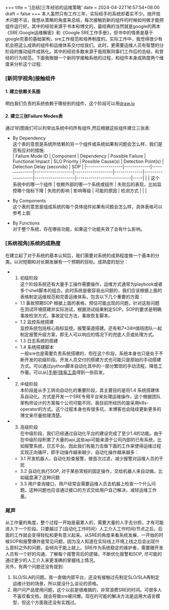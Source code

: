 +++
title = '[总结]三年经验的运维策略'
date = 2024-04-22T16:57:54+08:00
draft = false
+++
本人虽然只有工作三年，实际经手的系统却着实不少。抛开技术问题不谈，我想从策略的角度来总结，每次接触到新的组件的时候如何做才能把组件运行好。其中的经验来源于书本和博文的，最经典的当然就是google的两本《SRE:Google运维解密》和《Google SRE工作手册》，但书中的情景是基于google完善的基础架构，sre工作规范和培养制度的。实际工作中，我觉得很少有机会把这么成熟的组件和运维体系交付给我们。此时，更需要运维人员有智慧的分阶段的推动组件成熟化。其中的经验多数来源于我观察同事们工作后的总结，和曾经的行为规范。下面我根据一个新同学接触系统的过程，和组件本身成熟度两个维度来分析这个过程:  

### [新同学视角]接触组件
#### 1. 建立依赖关系图
明白我们负责的系统依赖于哪些别的组件，这个阶段可以用[draw.io](https://app.diagrams.net/)  
#### 2. 建立三张Failure Modes表
通过1的图我们可以列举出系统中的所有组件,然后根据这些组件建立三张表:  
- By Dependency  
这个表的意思是系统所依赖的另一个组件或系统如果有问题会怎么样，我们是否有应对的措施:  
| Failure Mode ID  | Component   | Dependency    | Possible Failure  | Functional Impact | SLO Priority | Possible Cause(s) | Detection Point(s) | Detection Delay (seconds) | SOP |
|------------------|-------------|---------------|-------------------|-------------------|--------------|-------------------|--------------------|---------------------------|-----|
|                  | 这个系统中的哪一个组件 | 依赖外部的哪一个系统或组件 | 失败后的表现，比如监控哪个指标下降 | 失败的影响             | 影响等级         | 可能的原因             | 检测方式               |                           |     |


- By Components  
这个表的意思是组成系统的每个具体组件如果有问题会怎么样，具体表格可以参考上面  

- By Functions  
对于整个系统，存在哪些功能，如果这个功能失效了会有什么影响。  

### [系统视角]系统的成熟度
在建立起了对于系统的基本认知后，我们需要对系统的成熟程度做一个基本的分类。以对短期和对长期发展有一个预期的目标。成熟度的划分：  
- 1. 初级阶段  
这个阶段系统还有大量手工操作需要操作，运维方式通常为playbook或者多个shell脚本的组合。此时系统是极容易出问题的，我们应该根据上面的表格制定运维规范和完善运维体系，包含以下几个重要的方面：  
  - 1.1 事故预期SOP
  根据上面的表格，预估可能出现的问题，针对这些问题在测试环境搭建并实际测试，根据测试结果制定SOP。SOP的要求是明确事故检测方式，事故定位方法，事故恢复脚本。  
  - 1.2 监控系统搭建  
  监控系统包括核心指标监控。报警渠道搭建。还有和7*24H值班团队一起制定报警升级方案，即无人可以响应的情况下的兜底人员或处理方式。  
  - 1.3 日志系统的搭建  
  - 1.4 系统搭建脚本  
  一般sre也是需要负责系统搭建的，但在这个阶段，系统本身也只是处于不断开发的初级阶段。开发人员交付的搭建方式也可能只是原始的手动搭建方式。可以通过python脚本自动化其中的一部分繁琐的手动流程，降低工作量。可以从[[手册]效率工具](https://mentalflowing.com/posts/work_tools/)得到一些启发。  
- 2. 中级阶段  
本阶段是从手工转向自动化的重要阶段，其主要目的是将1.4 系统搭建体系自动化。方式是开发一个SRE专用平台来处理运维操作，这个根据团队架构师设计的方案每个公司可能不同，我目前所经历的是采用k8s-operator的方式。这个过程本身也有很多坑，本博客也会陆续更新更多的博文来尽量梳理清楚。  

- 3. 高级阶段  
在中级阶段，我们已经通过自动化平台的建设完成了至少1.4的功能。由于在中级阶段积累了大量的api,这些api可能来源于公司内部的已有系统，比如报警系统，日志平台。因此我们有能力去做下面的工作来使得运维过程实现正向循环，即手动操作越来越少，自动化操作越来越多：  
  - 3.1 开发机器人，自动化检查报警，做首次过滤，减少报警对运维人员的干扰  
  - 3.2 自动化执行SOP, 对于某些常规的固定操作，交给机器人来自动做。比如磁盘满了这种问题  
  - 3.3 用户查询接口，用户经常会需要运维人员去机器上检查一个什么问题。这种问题也应该通过接口的方式交给用户自己解决，减轻运维工作量。  


### 尾声
从工作量的角度，整个过程一开始是最累人的，需要大量的人手去分担，才有可能进入下一个阶段。只要越过了(自动化工作时间〉人工介入工作时间)节点之后，后面的工作就会变得轻松和更有意义起来。从SRE的角度来看系统发展，一开始的时候SOP和报警爆炸是常见问题，因为没人知道在实际线上环境上线之后会出现什么意料之外的问题，会倾向于能上就上。SRE作为系统稳定的维护者，需要跟开发人员有一个好的沟通，了解每个报警背后的逻辑，不断优化报警和SOP, 尽可能的通过更少的人工介入来更准确的掌握线上情况。  
另外，有两个问题还没有提到:  
1. SLO/SLA的问题。我一直做内部平台，还没有接触过先制定SLO/SLA再制定运维计划的场景，所以就没什么谈论的资格。   
2. 用户问产品使用问题，这个以前是很难搞的，非常浪费SRE的时间。可很多人不喜欢看文档，就会导致sre被问爆。现在的可能的解决方法是运用大语言模型，但这个方面我还没有实践过。  